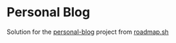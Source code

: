 # Personal Blog

Solution for the [personal-blog](https://roadmap.sh/projects/personal-blog) project from [roadmap.sh](https://roadmap.sh)

